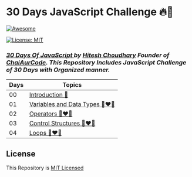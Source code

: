 # 30 Days JavaScript Challenge 🔥🚀

[![Awesome](https://awesome.re/badge.svg)](https://awesome.re)

[![License: MIT](https://img.shields.io/badge/License-MIT-yellow.svg)](./LICENSE)

### _[30 Days Of JavaScript ](https://courses.chaicode.com/learn/batch/30-days-of-Javascript-challenge) by [Hitesh Choudhary](https://www.linkedin.com/in/hiteshchoudhary/) Founder of [ChaiAurCode](https://courses.chaicode.com/learn). This Repository Includes JavaScript Challenge of 30 Days with Organized manner._

| Days | Topics                                                             |
| ---- | ------------------------------------------------------------------ |
| 00   | [Introduction 📑](./README.md)                                     |
| 01   | [Variables and Data Types 🍵❤️‍🔥](./Day-01_Variables_and_Data_Types) |
| 02   | [Operators 🍵❤️‍🔥](./Day-02_Operators)                               |
| 03   | [Control Structures 🍵❤️‍🔥](./Day-03_Control_Structures)             |
| 04   | [Loops 🍵❤️‍🔥](./Day-04_Loops)                                       |

## License

This Repository is [MIT Licensed](./LICENSE)
